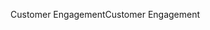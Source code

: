 <span data-ttu-id="760eb-101">Customer Engagement</span><span class="sxs-lookup"><span data-stu-id="760eb-101">Customer Engagement</span></span>
